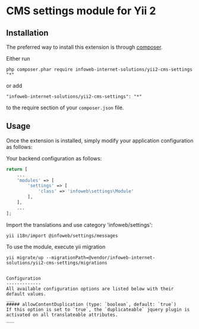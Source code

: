 CMS settings module for Yii 2
========================


Installation
------------

The preferred way to install this extension is through [composer](http://getcomposer.org/download/).

Either run

```
php composer.phar require infoweb-internet-solutions/yii2-cms-settings "*"
```

or add

```
"infoweb-internet-solutions/yii2-cms-settings": "*"
```

to the require section of your `composer.json` file.


Usage
-----

Once the extension is installed, simply modify your application configuration as follows:

Your backend configuration as follows:

```php
return [
    ...
    'modules' => [
        'settings' => [
            'class' => 'infoweb\settings\Module'
        ],
    ],
    ...
];
```

Import the translations and use category 'infoweb/settings':
```
yii i18n/import @infoweb/settings/messages
```

To use the module, execute yii migration
```
yii migrate/up --migrationPath=@vendor/infoweb-internet-solutions/yii2-cms-settings/migrations


Configuration
-------------
All available configuration options are listed below with their default values.
___
##### allowContentDuplication (type: `boolean`, default: `true`)
If this option is set to `true`, the `duplicateable` jquery plugin is activated on all translateable attributes.
___
